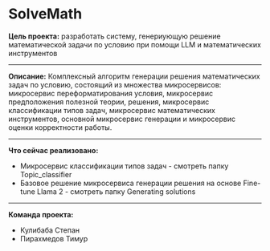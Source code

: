 # SolveMath
**Цель проекта:**
разработать систему, генериующую решение математической задачи
по условию при помощи LLM и математических инструментов

---

**Описание:** 
Комплексный алгоритм генерации решения математических задач по условию,
состоящий из множества микросервисов: микросервис переформатирования условия,
микросервис предположения полезной теории, решения, микросервис классификации типов задач,
микросервис математических инструментов, основной микросервис генерации и микросервис оценки корректности работы.

---
**Что сейчас реализовано:**

 * Микросервис классификации типов задач - смотреть папку Topic_classifier
 * Базовое решение микросервиса генерации решения на основе Fine-tune Llama 2 - смотреть папку Generating solutions
---
**Команда проекта:**
  * Кулибаба Степан
  * Пирахмедов Тимур
